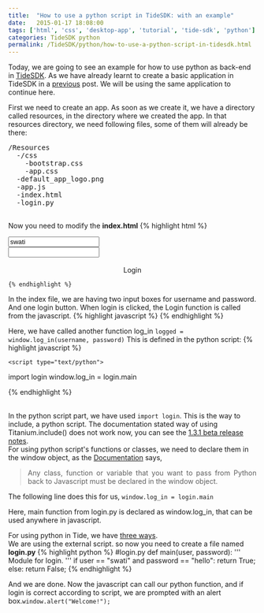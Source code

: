 ```yaml
---
title:  "How to use a python script in TideSDK: with an example"
date:   2015-01-17 18:08:00
tags: ['html', 'css', 'desktop-app', 'tutorial', 'tide-sdk', 'python']
categories: TideSDK python
permalink: /TideSDK/python/how-to-use-a-python-script-in-tidesdk.html
---
```

<p>
	Today, we are going to see an example for how to use python as back-end in <a href="http://www.tidesdk.org">TideSDK</a>. As we have already learnt to create a basic application in TideSDK in a <a href="http://swati-jaiswal.github.io/TideSDK/creating-an-app-in-tidesdk.html">previous</a> post. We will be using the same application to continue here.
</p>

<p>
	First we need to create an app</a>. As soon as we create it, we have a directory called resources, in the directory where we created the app.
	In that resources directory, we need following files, some of them will already be there:
	<pre>
/Resources
  -/css
    -bootstrap.css
    -app.css
  -default_app_logo.png
  -app.js
  -index.html
  -login.py			
		</pre>
</p>

<p>Now you need to modify the <strong>index.html</strong>
	{% highlight html %}

<!DOCTYPE html>
<html>
<head>
  <title>Login-page</title>
  <link rel="stylesheet" type="text/css" href="css/bootstrap.css">
  <link rel="stylesheet" type="text/css" href="css/app.css">
</head>
<body>
  <div class="container credentials">
    <div class="row">
      <label Username: label>
      <input type="text" id="username" value="swati">
    </div>
    <div class="row">
      <label Password: label>
      <input type="password" id="password" value="">
    </div>
    <br>
    <div class="btn btn-success btn-mini" align="center" onclick="Login()">Login</div>
  </div>
  <script type="text/python">>
    import login
    window.log_in = login.main
  </script>

  <script type="text/javascript" src="app.js"></script> 

  <script type="text/javascript">
    var Login = function () {

      username = document.getElementById("username").value;
      password = document.getElementById("password").value;

      logged = window.log_in(username, password)
      console.log(logged)
      if (logged) {
        window.alert("Welcome!");
      }
    };
  </script>
</body>
</html>

	{% endhighlight %}
</p>

<p>
    In the index file, we are having two input boxes for username and password. And one login button. When login is clicked, the Login function is called from the javascript.
    {% highlight javascript %}
    <script type="text/javascript">
  var Login = function () {
  	username = document.getElementById("username").value;
    password = document.getElementById("password").value;
    logged = window.log_in(username, password)
    if (logged) {
    	window.alert("Welcome!");
        location.href="index.html"
        }
        };
</script>
    {% endhighlight %}
</p>

<p>
Here, we have called another function log_in <code>logged = window.log_in(username, password)</code>
This is defined in the python script:
{% highlight javascript %}

	<script type="text/python">
import login
window.log_in = login.main
</script>

{% endhighlight %}
</p>

<p><br>
In the python script part, we have used <code>import login</code>. This is the way to include, a python script. The documentation stated way of using Titanium.include() does not work now, you can see the <a href="https://github.com/TideSDK/TideSDK/blob/1.3.1-beta/CHANGES">1.3.1 beta release notes</a>.<br>
For using python script's functions or classes, we need to declare them in the window object, as the <a href="http://tidesdk.multipart.net/docs/user-dev/generated/#!guide/using_python">Documentation</a> says,
</p>
<blockquote style="text-align:justify;">
	Any class, function or variable that you want to pass from Python back to Javascript must be declared in the window object.
</blockquote>

<p>The following line does this for us, <code>window.log_in = login.main</code></p>
<p>Here, main function from login.py is declared as window.log_in, that can be used anywhere in javascript.</p>

<p>
    For using python in Tide, we have <a href="http://tidesdk.multipart.net/docs/user-dev/generated/#!guide/using_python">three ways</a>.<br>
    We are using the external script. so now you need to create a file named <strong>login.py</strong>
{% highlight python %}
#login.py
def main(user, password):
'''
Module for login.
'''
if user == "swati" and password == "hello":
return True;
else:
return False;
{% endhighlight %}
</p>
<p>
	And we are done. Now the javascript can call our python function, and if login is correct according to script, we are prompted with an alert box.<code>window.alert("Welcome!");</code>
</p>
